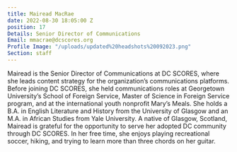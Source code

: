 ```yaml
---
title: Mairead MacRae
date: 2022-08-30 18:05:00 Z
position: 17
Details: Senior Director of Communications
Email: mmacrae@dcscores.org
Profile Image: "/uploads/updated%20headshots%20092023.png"
Section: staff
---
```


Mairead is the Senior Director of Communications at DC SCORES, where she leads content strategy for the organization’s communications platforms. Before joining DC SCORES, she held communications roles at Georgetown University’s School of Foreign Service, Master of Science in Foreign Service program, and at the international youth nonprofit Mary’s Meals. She holds a B.A. in English Literature and History from the University of Glasgow and an M.A. in African Studies from Yale University. A native of Glasgow, Scotland, Mairead is grateful for the opportunity to serve her adopted DC community through DC SCORES. In her free time, she enjoys playing recreational soccer, hiking, and trying to learn more than three chords on her guitar.